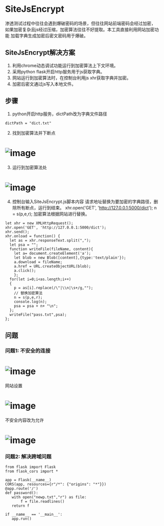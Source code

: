 # SiteJsEncrypt
渗透测试过程中往往会遇到爆破密码的场景，但往往网站前端密码会经过加密，
如果加密复杂且js经过压缩，加密算法往往不好提取。本工具直接利用网站加密功能
加载字典生成加密后密文密码用于爆破。

## SiteJsEncrypt解决方案
1. 利用chrome动态调试功能运行到加密算法上下文环境。
2. 采用python flask开启http服务用于js获取字典。
3. 网站运行到加密算法时，在控制台利用js xhr获取字典并加密。
4. 加密后密文通过js写入本地文件。

## 步骤
1. python开启http服务，dictPath改为字典文件路径
```
dictPath = "dict.txt"
```
2. 找到加密算法并下断点
# ![image](https://user-images.githubusercontent.com/57278197/176987563-12df5152-398a-46cc-a06f-a52bae39fe87.png)

3. 运行到加密算法处
# ![image](https://user-images.githubusercontent.com/57278197/176987668-81ece070-63ee-4b2a-a715-0fcf56ba8e4f.png)

4. 控制台输入SiteJsEncrypt.js脚本内容
请求地址替换为要加密的字典路径，删除所有断点，运行到结束。
xhr.open('GET', 'http://127.0.0.1:5000/dict');
n = s(p,e,r); 加密算法根据网站进行替换。
```
let xhr = new XMLHttpRequest();
xhr.open('GET', 'http://127.0.0.1:5000/dict');
xhr.send();
xhr.onload = function() {
  let as = xhr.responseText.split(",");
  let psa = "";
  function writeFile(fileName, content){
    let a= document.createElement('a');
    let blob = new Blob([content],{type:'text/plain'});
    a.download = fileName;
    a.href = URL.createObjectURL(blob);
    a.click();
	};
  for(let i=0;i<as.length;i++)
  {
	p = as[i].replace(/\"|\\n|\s+/g,"");
	// 替换加密算法
	n = s(p,e,r);
	console.log(n);
	psa = psa + n+ "\n";
  };
  writeFile("pass.txt",psa);
};
```
## 问题
### 问题1: 不安全的连接
# ![image](https://user-images.githubusercontent.com/57278197/196833361-d62457c9-48f5-4b1f-b58d-28445c4ff2df.png)
网站设置
# ![image](https://user-images.githubusercontent.com/57278197/196833850-11088462-16aa-4d22-9b57-c4e444fa82cc.png)
不安全内容改为允许
# ![image](https://user-images.githubusercontent.com/57278197/196833909-10743fa4-d6a5-44af-ab80-6c7c8f4617c6.png)

### 问题2: 解决跨域问题
```
from flask import Flask
from flask_cors import *

app = Flask(__name__)
CORS(app, resources={r"/*": {"origins": "*"}})
@app.route('/')
def password():
   with open("newp.txt","r") as file:
       f = file.readlines()
   return f

if __name__ == '__main__':
   app.run()
```




